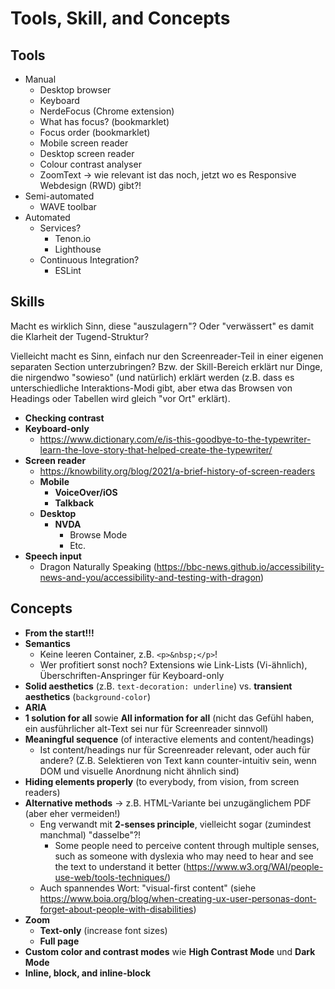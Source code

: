 # Tools, Skill, and Concepts

## Tools

- Manual
  - Desktop browser
  - Keyboard
  - NerdeFocus (Chrome extension)
  - What has focus? (bookmarklet)
  - Focus order (bookmarklet)
  - Mobile screen reader
  - Desktop screen reader
  - Colour contrast analyser
  - ZoomText → wie relevant ist das noch, jetzt wo es Responsive Webdesign (RWD) gibt?!
- Semi-automated
  - WAVE toolbar
- Automated
  - Services?
    - Tenon.io
    - Lighthouse
  - Continuous Integration?
    - ESLint

## Skills

Macht es wirklich Sinn, diese "auszulagern"? Oder "verwässert" es damit die Klarheit der Tugend-Struktur?

Vielleicht macht es Sinn, einfach nur den Screenreader-Teil in einer eigenen separaten Section unterzubringen? Bzw. der Skill-Bereich erklärt nur Dinge, die nirgendwo "sowieso" (und natürlich) erklärt werden (z.B. dass es unterschiedliche Interaktions-Modi gibt, aber etwa das Browsen von Headings oder Tabellen wird gleich "vor Ort" erklärt).

- **Checking contrast**
- **Keyboard-only**
  - https://www.dictionary.com/e/is-this-goodbye-to-the-typewriter-learn-the-love-story-that-helped-create-the-typewriter/
- **Screen reader**
  - https://knowbility.org/blog/2021/a-brief-history-of-screen-readers
  - **Mobile**
    - **VoiceOver/iOS**
    - **Talkback**
  - **Desktop**
    - **NVDA**
      - Browse Mode
      - Etc.
- **Speech input**
  - Dragon Naturally Speaking (https://bbc-news.github.io/accessibility-news-and-you/accessibility-and-testing-with-dragon)

## Concepts

- **From the start!!!**
- **Semantics**
  - Keine leeren Container, z.B. `<p>&nbsp;</p>`!
  - Wer profitiert sonst noch? Extensions wie Link-Lists (Vi-ähnlich), Überschriften-Anspringer für Keyboard-only
- **Solid aesthetics** (z.B. `text-decoration: underline`) vs. **transient aesthetics** (`background-color`)
- **ARIA**
- **1 solution for all** sowie **All information for all** (nicht das Gefühl haben, ein ausführlicher alt-Text sei nur für Screenreader sinnvoll)
- **Meaningful sequence** (of interactive elements and content/headings)
  - Ist content/headings nur für Screenreader relevant, oder auch für andere? (Z.B. Selektieren von Text kann counter-intuitiv sein, wenn DOM und visuelle Anordnung nicht ähnlich sind)
- **Hiding elements properly** (to everybody, from vision, from screen readers)
- **Alternative methods** → z.B. HTML-Variante bei unzugänglichem PDF (aber eher vermeiden!)
  - Eng verwandt mit **2-senses principle**, vielleicht sogar (zumindest manchmal) "dasselbe"?!
    - Some people need to perceive content through multiple senses, such as someone with dyslexia who may need to hear and see the text to understand it better (https://www.w3.org/WAI/people-use-web/tools-techniques/)
  - Auch spannendes Wort: "visual-first content" (siehe https://www.boia.org/blog/when-creating-ux-user-personas-dont-forget-about-people-with-disabilities)
- **Zoom**
  - **Text-only** (increase font sizes)
  - **Full page**
- **Custom color and contrast modes** wie **High Contrast Mode** und **Dark Mode**
- **Inline, block, and inline-block**